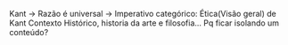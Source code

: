 Kant -> Razão é universal -> Imperativo categórico: Ética(Visão geral) de Kant 
Contexto Histórico, historia da arte e filosofia... Pq ficar isolando um conteúdo? 